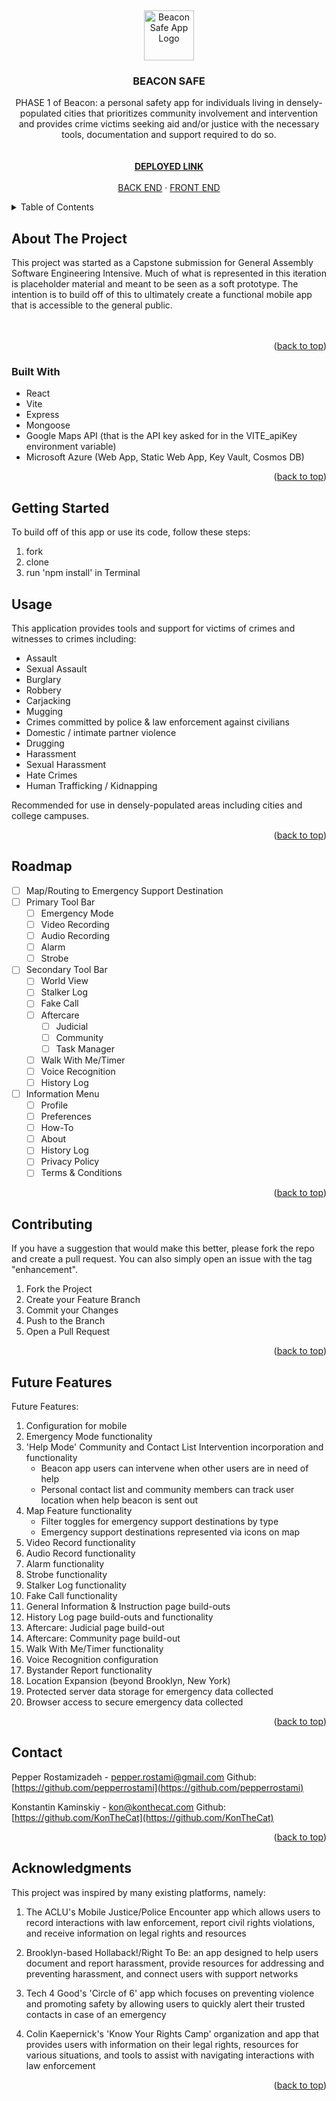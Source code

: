 <a id="readme-top"></a>
<br />

<div align="center">
  <a href="https://github.com/Beacon-Safe-App/frontend">
    <img src="https://64.media.tumblr.com/716975a64c9046776c921f55ad51639b/5620776a7cc956d4-67/s1280x1920/1f2d0e37d403977ef061e149f3baf3c21f1b5675.pnj" alt="Beacon Safe App Logo" width="80" height="80">
  </a>

<h3 align="center">BEACON SAFE</h3>

  <p align="center">
    PHASE 1 of Beacon: a personal safety app for individuals living in densely-populated cities that prioritizes community involvement and intervention and provides crime victims seeking aid and/or justice with the necessary tools, documentation and support required to do so.
    <br />
    <br></br>
    <a href="https://yellow-beach-0a6bcfb0f.5.azurestaticapps.net/"><strong>DEPLOYED LINK</strong></a>
    <br />
    <br />
    <a href="https://github.com/Beacon-Safe-App/backend">BACK END</a>
    ·
    <a href="https://github.com/Beacon-Safe-App/frontend">FRONT END</a>
  </p>
</div>

<details>
  <summary>Table of Contents</summary>
  <ol>
    <li><a href="#about-the-project">About The Project</a></li>
    <li><a href="#built-with">Built With</a></li>
    <li><a href="#getting-started">Getting Started</a></li>
    <li><a href="#usage">Usage</a></li>
    <li><a href="#roadmap">Roadmap</a></li>
    <li><a href="#futurefeatures">Future Features</a></li>
    <li><a href="#contact">Contact</a></li>
    <li><a href="#acknowledgments">Acknowledgments</a></li>
  </ol>
</details>

## About The Project

This project was started as a Capstone submission for General Assembly Software Engineering Intensive. Much of what is represented in this iteration is placeholder material and meant to be seen as a soft prototype. The intention is to build off of this to ultimately create a functional mobile app that is accessible to the general public.
<br />
<br></br>

<p align="right">(<a href="#readme-top">back to top</a>)</p>

### Built With

- React
- Vite
- Express
- Mongoose
- Google Maps API (that is the API key asked for in the VITE_apiKey environment variable)
- Microsoft Azure (Web App, Static Web App, Key Vault, Cosmos DB)

<p align="right">(<a href="#readme-top">back to top</a>)</p>

## Getting Started

To build off of this app or use its code, follow these steps:

1. fork
2. clone
3. run 'npm install' in Terminal

## Usage

This application provides tools and support for victims of crimes and witnesses to crimes including:

- Assault
- Sexual Assault
- Burglary
- Robbery
- Carjacking
- Mugging
- Crimes committed by police & law enforcement against civilians
- Domestic / intimate partner violence
- Drugging
- Harassment
- Sexual Harassment
- Hate Crimes
- Human Trafficking / Kidnapping

Recommended for use in densely-populated areas including cities and college campuses.

<p align="right">(<a href="#readme-top">back to top</a>)</p>

## Roadmap

- [ ] Map/Routing to Emergency Support Destination
- [ ] Primary Tool Bar
  - [ ] Emergency Mode
  - [ ] Video Recording
  - [ ] Audio Recording
  - [ ] Alarm
  - [ ] Strobe
- [ ] Secondary Tool Bar
  - [ ] World View
  - [ ] Stalker Log
  - [ ] Fake Call
  - [ ] Aftercare
    - [ ] Judicial
    - [ ] Community
    - [ ] Task Manager
  - [ ] Walk With Me/Timer
  - [ ] Voice Recognition
  - [ ] History Log
- [ ] Information Menu
  - [ ] Profile
  - [ ] Preferences
  - [ ] How-To
  - [ ] About
  - [ ] History Log
  - [ ] Privacy Policy
  - [ ] Terms & Conditions

<p align="right">(<a href="#readme-top">back to top</a>)</p>

## Contributing

If you have a suggestion that would make this better, please fork the repo and create a pull request. You can also simply open an issue with the tag "enhancement".

1. Fork the Project
2. Create your Feature Branch
3. Commit your Changes
4. Push to the Branch
5. Open a Pull Request

<p align="right">(<a href="#readme-top">back to top</a>)</p>

## Future Features

Future Features:

1. Configuration for mobile
2. Emergency Mode functionality
3. 'Help Mode' Community and Contact List Intervention incorporation and functionality
   - Beacon app users can intervene when other users are in need of help
   - Personal contact list and community members can track user location when help beacon is sent out
4. Map Feature functionality
   - Filter toggles for emergency support destinations by type
   - Emergency support destinations represented via icons on map
5. Video Record functionality
6. Audio Record functionality
7. Alarm functionality
8. Strobe functionality
9. Stalker Log functionality
10. Fake Call functionality
11. General Information & Instruction page build-outs
12. History Log page build-outs and functionality
13. Aftercare: Judicial page build-out
14. Aftercare: Community page build-out
15. Walk With Me/Timer functionality
16. Voice Recognition configuration
17. Bystander Report functionality
18. Location Expansion (beyond Brooklyn, New York)
19. Protected server data storage for emergency data collected
20. Browser access to secure emergency data collected

<p align="right">(<a href="#readme-top">back to top</a>)</p>

## Contact

Pepper Rostamizadeh - pepper.rostami@gmail.com
Github: [https://github.com/pepperrostami](https://github.com/pepperrostami)

Konstantin Kaminskiy - kon@konthecat.com
Github: [https://github.com/KonTheCat](https://github.com/KonTheCat)

<p align="right">(<a href="#readme-top">back to top</a>)</p>

## Acknowledgments

This project was inspired by many existing platforms, namely:

1. The ACLU's Mobile Justice/Police Encounter app which allows users to record interactions with law enforcement, report civil rights violations, and receive information on legal rights and resources

2. Brooklyn-based Hollaback!/Right To Be: an app designed to help users document and report harassment, provide resources for addressing and preventing harassment, and connect users with support networks

3. Tech 4 Good's 'Circle of 6' app which focuses on preventing violence and promoting safety by allowing users to quickly alert their trusted contacts in case of an emergency

4. Colin Kaepernick's 'Know Your Rights Camp' organization and app that provides users with information on their legal rights, resources for various situations, and tools to assist with navigating interactions with law enforcement

<p align="right">(<a href="#readme-top">back to top</a>)</p>
